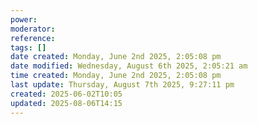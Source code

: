 ```yaml
---
power: 
moderator: 
reference: 
tags: []
date created: Monday, June 2nd 2025, 2:05:08 pm
date modified: Wednesday, August 6th 2025, 2:05:21 am
time created: Monday, June 2nd 2025, 2:05:08 pm
last update: Thursday, August 7th 2025, 9:27:11 pm
created: 2025-06-02T10:05
updated: 2025-08-06T14:15
---
```

#